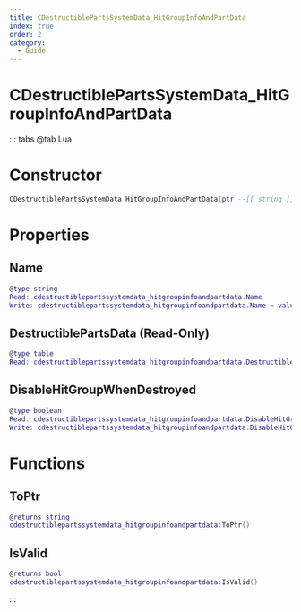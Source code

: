 ```yaml
---
title: CDestructiblePartsSystemData_HitGroupInfoAndPartData
index: true
order: 2
category:
  - Guide
---
```


# CDestructiblePartsSystemData_HitGroupInfoAndPartData

::: tabs
@tab Lua
# Constructor
```lua
CDestructiblePartsSystemData_HitGroupInfoAndPartData(ptr --[[ string ]])
```
# Properties
## Name 
```lua
@type string
Read: cdestructiblepartssystemdata_hitgroupinfoandpartdata.Name
Write: cdestructiblepartssystemdata_hitgroupinfoandpartdata.Name = value
```
## DestructiblePartsData (Read-Only)
```lua
@type table
Read: cdestructiblepartssystemdata_hitgroupinfoandpartdata.DestructiblePartsData
```
## DisableHitGroupWhenDestroyed 
```lua
@type boolean
Read: cdestructiblepartssystemdata_hitgroupinfoandpartdata.DisableHitGroupWhenDestroyed
Write: cdestructiblepartssystemdata_hitgroupinfoandpartdata.DisableHitGroupWhenDestroyed = value
```
# Functions
## ToPtr
```lua
@returns string
cdestructiblepartssystemdata_hitgroupinfoandpartdata:ToPtr()
```
## IsValid
```lua
@returns bool
cdestructiblepartssystemdata_hitgroupinfoandpartdata:IsValid()
```

:::